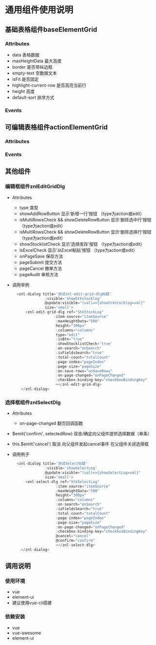 # 通用组件使用说明

## 基础表格组件baseElementGrid
### Attributes
- data 表格数据
- maxHeightData 最大高度
- border 是否带纵边框
- empty-text 空数据文本
- isFit 是否固定
- highlight-current-row 是否高亮当前行
- height 高度
- default-sort 排序方式

### Events

## 可编辑表格组件actionElementGrid
### Attributes

### Events


## 其他组件

### 编辑框组件znlEditGridDlg
- Attributes
  - type 类型
  - showAddRowButton 显示‘新增一行’按钮  （type为action或edit）
  - isMultiRowsCheck && showDeleteRowButton  显示‘删除选中行’按钮 （type为action或edit）
  - isMultiRowsCheck && showDeleteRowButton  显示‘删除选择行’按钮 （type为action或edit）
  - showStocklistCheck    显示‘选择库存’按钮 （type为action或edit）
  - IsExcelCheck    显示‘从Excel粘贴’按钮 （type为action或edit）
  - onPageSave  保存方法
  - pageSubmit  提交方法
  - pageCancel  撤单方法
  - pageAudit   审核方法

- 调用举例

  ```javascript
    <znl-dialog title='测试znl-edit-grid-dlg标题'
                 :visible='showStkstocklog'
                 @update:visible="(val)=>{showStkstocklog=val}"
                 size='small'>
        <znl-edit-grid-dlg ref="StkStockLog"
                     :item-source="itemSource"
                      :maxHeightData="500"
                      height="300px"
                      :columns="columns"
                      type="edit"
                      :isBtn="true"
                      :showStocklistCheck='true'
                      :on-search="onSearch"
                      :isFieldsSearch="true"
                      :total-count="totalCount"
                      :page-index="pageIndex"
                      :page-size="pageSize"
                      :on-save-rows="onSaveRows"
                      :on-page-changed="onPageChanged"
                      :checkbox-binding-key="checkboxBindingKey"
                      ></znl-edit-grid-dlg>
      </znl-dialog>
  ```

### 选择框组件znlSelectDlg
- Attributes
  - on-page-changed  翻页回调函数

- $emit('confirm', selectedRow)  双击/确定向父组件提供选择数据（单条）
- this.$emit('cancel') 取消 向父组件发起cancel事件 在父组件关闭选择框

- 调用例子

  ```javascript
    <znl-dialog title='测试Select标题'
                 :visible='showSelectLog'
                 @update:visible="(val)=>{showSelectLog=val}"
                 size='small'>
        <znl-select-dlg ref="StkSelectLog"
                      :item-source="itemSource"
                      :maxHeightData="500"
                      height="300px"
                      :columns="columns"
                      :on-search="onSearch"
                      :isFieldsSearch="true"
                      :total-count="totalCount"
                      :page-index="pageIndex"
                      :page-size="pageSize"
                      :on-page-changed="onPageChanged"
                      :checkbox-binding-key="checkboxBindingKey"
                      @cancel="cancel"
                      @confirm="confirm"
                      ></znl-select-dlg>
      </znl-dialog>
  ```

## 调用说明
### 使用环境
- vue
- element-ui
- 建议使用vue-cli搭建

### 依赖安装
- vue
- vue-awesome
- element-ui
